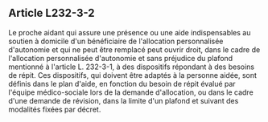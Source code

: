 ## Article L232-3-2

Le proche aidant qui assure une présence ou une aide indispensables au soutien à domicile d'un bénéficiaire
de l'allocation personnalisée d'autonomie et qui ne peut être remplacé peut ouvrir droit, dans le cadre de
l'allocation personnalisée d'autonomie et sans préjudice du plafond mentionné à l'article L. 232-3-1, à des
dispositifs répondant à des besoins de répit. Ces dispositifs, qui doivent être adaptés à la personne aidée,
sont définis dans le plan d'aide, en fonction du besoin de répit évalué par l'équipe médico-sociale lors de la
demande d'allocation, ou dans le cadre d'une demande de révision, dans la limite d'un plafond et suivant des
modalités fixées par décret.

